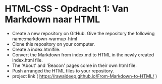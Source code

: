 # HTML-CSS - Opdracht 1: Van Markdown naar HTML
* Create a new repository on GitHub. Give the repository the following name:markdown-warmup-html
* Clone this repository on your computer.
* Create a index.htmlfile.
* Convert the Markdown from index.md to HTML in the newly created index.html file.
* The 'About' and 'Beacon' pages come in their own html file.
* Push arranged the HTML files to your repository.
* project link ( https://rawaldeep.github.io/From-Markdown-to-HTML/ )
